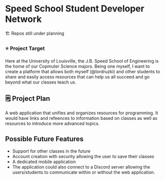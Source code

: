 # Speed School Student Developer Network

🏗️ Repos still under planning

### ⭐ Project Target

Here at the University of Louisville, the J.B. Speed School of Engineering is the home of our Copmuter Science majors. Being one myself, I want to create a platform that allows both myself (@lordruzki) and other students to share and easily access resources that can help us all succeed and go beyond what our classes teach us.

## 🗒️ Project Plan

A web application that unifies and organizes resources for programming. It would have links and refeences to information based on classes as well as resources to introduce more advanced topics.

Possible Future Features
---
- Support for other classes in the future
- Account creation with security allowing the user to save their classes
- A dedicated mobile application
- The application could also connect to a Discord server allowing the users/students to communicate within or without the web application.
